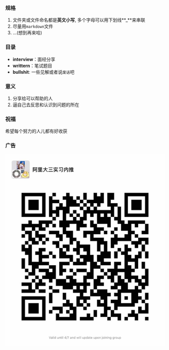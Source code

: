 ### 规格
1. 文件夹或文件命名都是**英文小写**, 多个字母可以用下划线**_**来串联
2. 尽量用`markdown`文件
3. ...(想到再来哈)

### 目录
* **interview**：面经分享
* **writtern**：笔试题目
* __bullshit__: 一些见解或者说`废话`吧

### 意义
1. 分享给可以帮助的人
2. 逼自己去反思和认识到问题的所在

### 祝福
希望每个努力的人儿都有好收获

### 广告

![二维码](./assets/qr.png)